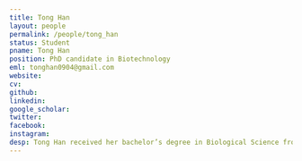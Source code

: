 ```yaml
---
title: Tong Han
layout: people
permalink: /people/tong_han
status: Student
pname: Tong Han
position: PhD candidate in Biotechnology
eml: tonghan0904@gmail.com
website: 
cv: 
github: 
linkedin:
google_scholar: 
twitter: 
facebook: 
instagram:
desp: Tong Han received her bachelor’s degree in Biological Science from Inner Mongolia University in 2013. Her research combines computational and experimental approaches to interrogate the interaction between cancer cells and the immune system. Recently, she is working on integrating in vitro CRISPR screens data on cancer cells treated with cytokines to explore the potential resistant mechanism.
---
```

